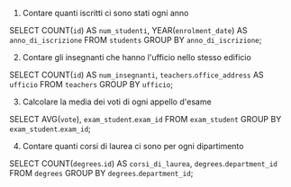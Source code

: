1. Contare quanti iscritti ci sono stati ogni anno

SELECT COUNT(`id`) AS `num_studenti`, YEAR(`enrolment_date`) AS `anno_di_iscrizione`
FROM `students`
GROUP BY `anno_di_iscrizione`;

2. Contare gli insegnanti che hanno l'ufficio nello stesso edificio

SELECT COUNT(`id`) AS `num_insegnanti`, `teachers`.`office_address` AS `ufficio`
FROM `teachers`
GROUP BY `ufficio`;

3. Calcolare la media dei voti di ogni appello d'esame

SELECT AVG(`vote`), `exam_student`.`exam_id`
FROM `exam_student`
GROUP BY `exam_student`.`exam_id`;

4. Contare quanti corsi di laurea ci sono per ogni dipartimento

SELECT COUNT(`degrees`.`id`) AS `corsi_di_laurea`, `degrees`.`department_id`
FROM `degrees`
GROUP BY `degrees`.`department_id`;